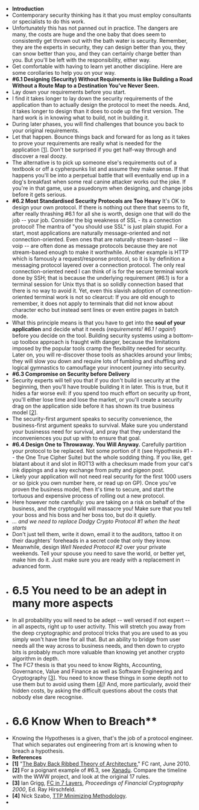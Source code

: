 - **Introduction**
- Contemporary security thinking has it that you must employ consultants or specialists to do this work.
- Unfortunately this has not panned out in practice. The dangers are many, the costs are huge and the one baby that does seem to consistently get thrown out with the bath water is security. Remember, they are the experts in security, they can design better than you, they can snow better than you, and they can certainly charge better than you. But you'll be left with the responsibility, either way.
- Get comfortable with having to learn yet another discipline. Here are some corollaries to help you on your way.
- **#6.1 Designing (Security) Without Requirements is like Building a Road Without a Route Map to a Destination You've Never Seen.**
- Lay down your requirements before you start.
- I find it takes longer to lay down the security requirements of the application than to actually design the protocol to meet the needs. And, it takes longer to design than it does to code up the first version. The hard work is in knowing what to build, not in building it.
- During later phases, you will find challenges that bounce you back to your original requirements.
- Let that happen. Bounce things back and forward for as long as it takes to prove your requirements are really what is needed for the application [[1](https://iang.org/ssl/h6_its_your_job_do_it.html#ref_1)]. Don't be surprised if you get half-way through and discover a real doozy.
- The alternative is to pick up someone else's requirements out of a textbook or off a cypherpunks list and assume they make sense. If that happens you'll be into a perpetual battle that will eventually end up in a dog's breakfast when some real canine attacker works out the joke. If you're in that game, use a psuedonym when designing, and change jobs before it gets serious.
- **#6.2 Most Standardised Security Protocols are Too Heavy**
  It's OK to design your own protocol. If there is nothing out there that seems to fit, after really thrashing #6.1 for all she is worth, design one that will do the job -- your job.
  Consider the big weakness of SSL - its a connection protocol!
  The mantra of "you should use SSL" is just plain stupid. For a start, most applications are naturally message-oriented and not connection-oriented. Even ones that are naturally stream-based -- like voip -- are often done as message protocols because they are not stream-based enough to make it worthwhile. Another example is HTTP which is famously a request/response protocol, so it is by definition a messaging protocol layered over a connection protocol. The only real connection-oriented need I can think of is for the secure terminal work done by SSH; that is because the underlying requirement (#6.1) is for a terminal session for Unix ttys that is so solidly connection based that there is no way to avoid it. Yet, even this slavish adoption of connection-oriented terminal work is not so clearcut: If you are old enough to remember, it does not apply to terminals that did not know about character echo but instead sent lines or even entire pages in batch mode.
- What this principle means is that you have to get into the **soul of your application** and decide what it needs (*requirements! #6.1 ! again!*) before you decide on the tool. Building security systems using a bottom-up toolbox approach is fraught with danger, because the limitations imposed by the popular tools cramp the flexibility needed for security. Later on, you will re-discover those tools as shackles around your limbs; they will slow you down and require lots of fumbling and shuffling and logical gymnastics to camouflage your innocent journey into security.
- **#6.3 Compromise on Security before Delivery**
- Security experts will tell you that if you don't build in security at the beginning, then you'll have trouble building it in later. This is true, but it hides a far worse evil: if you spend too much effort on security up front, you'll either lose time and lose the market, or you'll create a security drag on the application side before it has shown its true business model [[2](https://iang.org/ssl/h6_its_your_job_do_it.html#ref_2)].
- The security-first argument speaks to security convenience, the business-first argument speaks to survival. Make sure you understand your businesss need for survival, and pray that they understand the inconveniences you put up with to ensure that goal.
- **#6.4 Design One to Throwaway. You Will Anyway.**
  Carefully partition your protocol to be replaced. Not some portion of it (see Hypothesis #1 -- the One True Cipher Suite) but the whole sodding thing. If you like, get blatant about it and slot in ROT13 with a checksum made from your cat's ink dippings and a key exchange from putty and pigeon post.
- Likely your application will not need real security for the first 1000 users or so (pick you own number here, or read up on GP). Once you've proven the business model, then it's time to secure, and start the tortuous and expensive process of rolling out a new protocol.
- Here however note carefully: you are taking on a risk on behalf of the business, and the cryptoguild will massacre you! Make sure that you tell your boss and his boss and her boss too, but do it quietly.
- *... and we need to replace Dodgy Crypto Protocol #1 when the heat starts*
- Don't just tell them, write it down, email it to the auditors, tattoo it on their daughters' foreheads in a secret code that only they know.
- Meanwhile, design *Well Needed Protocol #2* over your private weekends. Tell your spouse you need to save the world, or better yet, make him do it. Just make sure you are ready with a replacement in advanced form.
- # 6.5 **You need to be an adept in many more aspects**
- In all probability you will need to be adept -- well versed if not expert -- in all aspects, right up to user activity. This will stretch you away from the deep cryptographic and protocol tricks that you are used to as you simply won't have time for all that. But an ability to bridge from user needs all the way across to business needs, and then down to crypto bits is probably much more valuable than knowing yet another crypto algorithm in depth.
- The FC7 thesis is that you need to know Rights, Accounting, Governance, Value and Finance as well as Software Engineering and Cryptography [[3](https://iang.org/ssl/h6_its_your_job_do_it.html#ref_3)]. You need to know these things in some depth not to use them but to avoid using them [[4](https://iang.org/ssl/h6_its_your_job_do_it.html#ref_4)]! And, more particularly, avoid their hidden costs, by asking the difficult questions about the costs that nobody else dare recognise.
- # 6.6 Know When to Breach**
- Knowing the Hypotheses is a given, that's the job of a protocol engineer. That which separates out engineering from art is knowing when to breach a hypothesis.
- **References**
- **[1]** "[The Baby Back Ribbed Theory of Architecture](http://financialcryptography.com/mt/archives/001247.html)," FC rant, June 2010.
- **[2]** For a poignant example of #6.3, see [Xanadu](https://en.wikipedia.org/wiki/Project_Xanadu). Compare the timeline with the WWW project, and look at the original 17 rules.
- **[3]** Ian Grigg, [FC in 7 Layers](http://iang.org/papers/fc7.html), *Proceedings of Financial Cryptography 2000*, Ed. Ray Hirschfeld.
- **[4]** Nick Szabo, [TTP Minimizing Methodology](http://szabo.best.vwh.net/ttps.html).
-